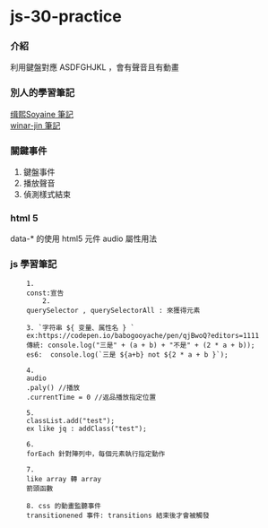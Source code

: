 # js-30-practice

<h3>介紹</h3>

<p>
	利用鍵盤對應 ASDFGHJKL ，會有聲音且有動畫
</p>

<h3>
	別人的學習筆記
	</h3>
	<a href="https://github.com/soyaine/JavaScript30/tree/master/01%20-%20JavaScript%20Drum%20Kit" target="_blank">缉熙Soyaine 筆記</a><br>
	<a href="https://github.com/winar-jin/JavaScript30-Challenge/tree/master/01%20-%20JavaScript%20Drum%20Kit" target="_blank">winar-jin 筆記</a>



<h3>
		關鍵事件
</h3>

<ol>
		<li>鍵盤事件</li>
		<li>播放聲音</li>
		<li>偵測樣式結束</li>
</ol>

<h3>
		html 5
</h3>
  
<p>
		data-* 的使用 
		html5 元件 audio 屬性用法 
</p>

<h3>
		js 學習筆記
</h3>
  
<p>

		1. 
		const:宣告 
    		2. 
		querySelector , querySelectorAll : 來獲得元素

		3. `字符串 ${ 变量、属性名 } `
		ex:https://codepen.io/babogooyache/pen/qjBwoQ?editors=1111
		傳統: console.log("三是" + (a + b) + "不是" + (2 * a + b));
		es6:  console.log(`三是 ${a+b} not ${2 * a + b }`);
		
		4. 
		audio
		.paly() //播放
		.currentTime = 0 //返品播放指定位置

		5.
		classList.add("test");
		ex like jq : addClass("test");

		6. 
		forEach 針對陣列中，每個元素執行指定動作

		7. 
		like array 轉 array 
		箭頭函數 

		8. css 的動畫監聽事件
		transitionened 事件: transitions 結束後才會被觸發
		
</p>
